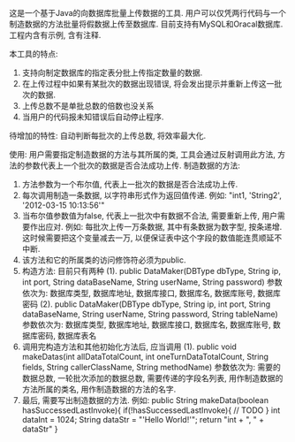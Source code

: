 这是一个基于Java的向数据库批量上传数据的工具. 用户可以仅凭两行代码与一个制造数据的方法批量将假数据上传至数据库. 目前支持有MySQL和Oracal数据库. 工程内含有示例, 含有注释.

本工具的特点:
1. 支持向制定数据库的指定表分批上传指定数量的数据.
2. 在上传过程中如果有某批次的数据出现错误, 将会发出提示并重新上传这一批次的数据.
3. 上传总数不是单批总数的倍数也没关系
4. 当用户的代码报未知错误后自动停止程序.

待增加的特性: 自动判断每批次的上传总数, 将效率最大化.

使用: 
用户需要指定制造数据的方法与其所属的类, 工具会通过反射调用此方法, 方法的参数代表上一个批次的数据是否合法成功上传. 
制造数据的方法: 
1. 方法参数为一个布尔值, 代表上一批次的数据是否合法成功上传. 
2. 每次调用制造一条数据, 以字符串形式作为返回值传递. 例如: "int1, 'String2', '2012-03-15 10:13:56'"
3. 当布尔值参数值为false, 代表上一批次中有数据不合法, 需要重新上传, 用户需要作出应对. 
	例如: 每批次上传一万条数据, 其中有条数据为数字型, 按条递增. 这时候需要把这个变量减去一万, 以便保证表中这个字段的数值能连贯顺延不中断. 
4. 该方法和它的所属类的访问修饰符必须为public.
5. 构造方法: 目前只有两种
	(1). public DataMaker(DBType dbType, String ip, int port, String dataBaseName, String userName, String password)
		参数依次为: 数据库类型, 数据库地址, 数据库接口, 数据库名, 数据库账号, 数据库密码
	(2). public DataMaker(DBType dbType, String ip, int port, String dataBaseName, String userName, String password, String tableName)
		参数依次为: 数据库类型, 数据库地址, 数据库接口, 数据库名, 数据库账号, 数据库密码, 数据库表名
6. 调用完构造方法和其他初始化方法后, 应当调用
	(1). public void makeDatas(int allDataTotalCount, int oneTurnDataTotalCount, String fields, String callerClassName, String methodName)
		参数依次为: 需要的数据总数, 一轮批次添加的数据总数, 需要传递的字段名列表, 用作制造数据的方法所属的类名, 用作制造数据的方法的名字.
7. 最后, 需要写出制造数据的方法. 
	例如: 
	public String makeData(boolean hasSuccessedLastInvoke){
		if(!hasSuccessedLastInvoke){
			// TODO
		}
		int dataInt = 1024;
		String dataStr = "'Hello World!'";
		return "int + ", " + dataStr"
	}
